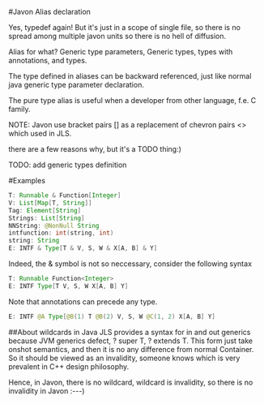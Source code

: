 #Javon Alias declaration

Yes, typedef again! But it's just in a scope of single file, so there is no spread among multiple javon units so there is no hell of diffusion.

Alias for what? Generic type parameters, Generic types, types with annotations, and types.

The type defined in aliases can be backward referenced, just like normal java generic type parameter declaration.

The pure type alias is useful when a developer from other language, f.e. C family.

NOTE: Javon use bracket pairs [] as a replacement of chevron pairs <> which used in JLS.

there are a few reasons why, but it's a TODO thing:)

TODO: add generic types definition

#Examples
```java
T: Runnable & Function[Integer]
V: List[Map[T, String]]
Tag: Element[String]
Strings: List[String]
NNString: @NonNull String
intfunction: int(string, int)
string: String
E: INTF & Type[T & V, S, W & X[A, B] & Y]
```
Indeed, the & symbol is not so neccessary, consider the following syntax
```java
T: Runnable Function<Integer>
E: INTF Type[T V, S, W X[A, B] Y]
```
Note that annotations can precede any type.
```java
E: INTF @A Type[@B(1) T @B(2) V, S, W @C(1, 2) X[A, B] Y]
```
##About wildcards in Java
JLS provides a syntax for in and out generics because JVM generics defect, ? super T, ? extends T. This form just take onshot semantics, and then it is no any difference from normal Container<T>. So it should be viewed as an invalidity, someone knows which is very prevalent in C++ design philosophy.

Hence, in Javon, there is no wildcard, wildcard is invalidity, so there is no invalidity in Javon :---)
